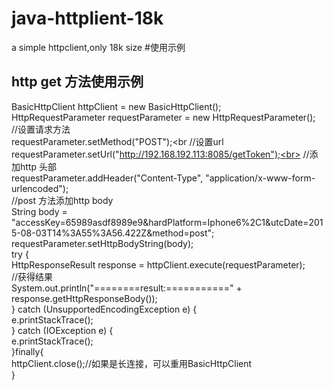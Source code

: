 # java-httplient-18k
a simple httpclient,only 18k size
#使用示例
## http get 方法使用示例
BasicHttpClient httpClient = new BasicHttpClient();<br>
HttpRequestParameter requestParameter = new HttpRequestParameter();<br>
		//设置请求方法<br>
requestParameter.setMethod("POST");<br
\//设置url<br>
requestParameter.setUrl("http://192.168.192.113:8085/getToken");<br>
//添加http 头部<br>
requestParameter.addHeader("Content-Type", "application/x-www-form-urlencoded");<br>
//post 方法添加http body<br>
String body = "accessKey=65989asdf8989e9&hardPlatform=Iphone6%2C1&utcDate=2015-08-03T14%3A55%3A56.422Z&method=post";<br>
requestParameter.setHttpBodyString(body);<br>
try {<br>
	HttpResponseResult  response = httpClient.execute(requestParameter);<br>
	//获得结果<br>
	System.out.println("========result:===========" + response.getHttpResponseBody());<br>
} catch (UnsupportedEncodingException e) {<br>
	e.printStackTrace();<br>
} catch (IOException e) {<br>
	e.printStackTrace();<br>
}finally{<br>
	httpClient.close();//如果是长连接，可以重用BasicHttpClient<br>
}<br>
